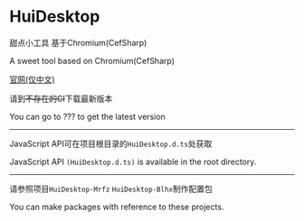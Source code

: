 # HuiDesktop

甜点小工具 基于Chromium(CefSharp)

A sweet tool based on Chromium(CefSharp)

[官网(仅中文)](https://desktop.huix.cc)

请到~~不存在的CI~~下载最新版本

You can go to ??? to get the latest version

---

JavaScript API可在项目根目录的`HuiDesktop.d.ts`处获取

JavaScript API `(HuiDesktop.d.ts)` is available in the root directory.

---

请参照项目`HuiDesktop-Mrfz` `HuiDesktop-Blhx`制作配置包

You can make packages with reference to these projects.